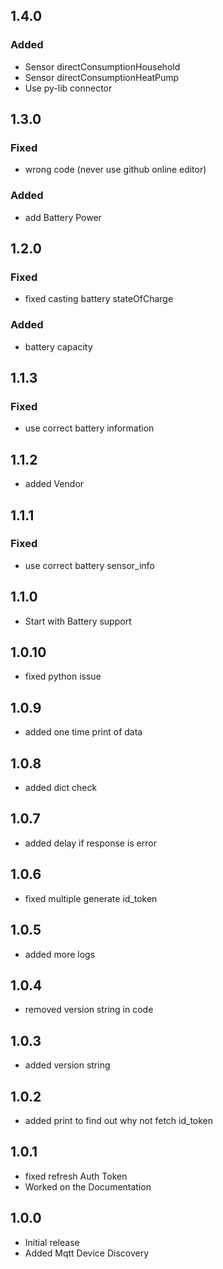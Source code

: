 <!-- https://developers.home-assistant.io/docs/add-ons/presentation#keeping-a-changelog -->
## 1.4.0
### Added
- Sensor directConsumptionHousehold
- Sensor directConsumptionHeatPump
- Use py-lib connector
## 1.3.0
### Fixed
- wrong code (never use github online editor)
### Added
- add Battery Power
## 1.2.0
### Fixed
- fixed casting battery stateOfCharge
### Added
- battery capacity
## 1.1.3
### Fixed
- use correct battery information
## 1.1.2
- added Vendor
## 1.1.1
### Fixed
- use correct battery sensor_info

## 1.1.0

- Start with Battery support
  
## 1.0.10

- fixed python issue
  
## 1.0.9

- added one time print of data
  
## 1.0.8

- added dict check
 
## 1.0.7

- added delay if response is error

## 1.0.6

- fixed multiple generate id_token

## 1.0.5

- added more logs

## 1.0.4

- removed version string in code

## 1.0.3

- added version string

## 1.0.2

- added print to find out why not fetch id_token
  
## 1.0.1

- fixed refresh Auth Token
- Worked on the Documentation

## 1.0.0

- Initial release
- Added Mqtt Device Discovery
